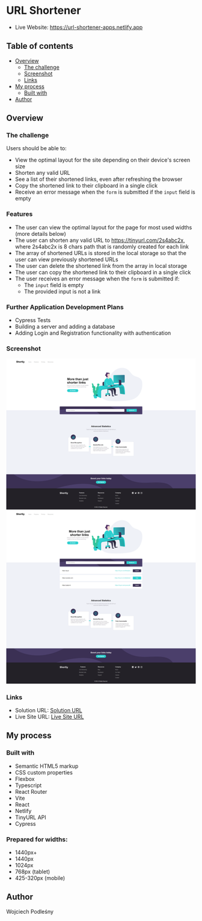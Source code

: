 #  URL Shortener

- Live Website: https://url-shortener-apps.netlify.app

## Table of contents

- [Overview](#overview)
  - [The challenge](#the-challenge)
  - [Screenshot](#screenshot)
  - [Links](#links)
- [My process](#my-process)
  - [Built with](#built-with)
- [Author](#author)

## Overview

### The challenge

Users should be able to:

- View the optimal layout for the site depending on their device's screen size
- Shorten any valid URL
- See a list of their shortened links, even after refreshing the browser
- Copy the shortened link to their clipboard in a single click
- Receive an error message when the `form` is submitted if the `input` field is empty

### Features

- The user can view the optimal layout for the page for most used widths (more details below)
- The user can shorten any valid URL to https://tinyurl.com/2s4abc2x, where 2s4abc2x is 8 chars path that is randomly created for each link
- The array of shortened URLs is stored in the local storage so that the user can view previously shortened URLs
- The user can delete the shortened link from the array in local storage
- The user can copy the shortened link to their clipboard in a single click
- The user receives an error message when the `form` is submitted if:
  - The `input` field is empty
  - The provided input is not a link

### Further Application Development Plans

- Cypress Tests
- Building a server and adding a database
- Adding Login and Registration functionality with authentication

### Screenshot

![Desktop Design](./src/assets/images/Screenshot.png)
![Desktop Design](./src/assets/images/Screenshot%20shortener%20links.png)


### Links

- Solution URL: [Solution URL](https://github.com/Wojciech-Podlesny/URL-Shortener)
- Live Site URL: [Live Site URL](https://url-shortener-apps.netlify.app/)

## My process

### Built with

- Semantic HTML5 markup
- CSS custom properties
- Flexbox
- Typescript
- React Router
- Vite
- React
- Netlify
- TinyURL API
- Cypress 


### Prepared for widths:

- 1440px+
- 1440px
- 1024px
- 768px (tablet)
- 425-320px (mobile)

## Author

Wojciech Podleśny
